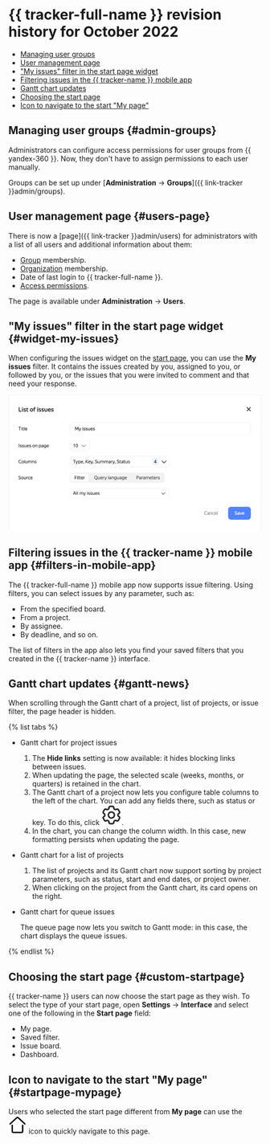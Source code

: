 # {{ tracker-full-name }} revision history for October 2022

* [Managing user groups](#admin-groups)
* [User management page](#users-page)
* ["My issues" filter in the start page widget](#widget-my-issues)
* [Filtering issues in the {{ tracker-name }} mobile app](#filters-in-mobile-app)
* [Gantt chart updates](#gantt-news)
* [Choosing the start page](#custom-startpage)
* [Icon to navigate to the start "My page"](#startpage-mypage)

## Managing user groups {#admin-groups}

Administrators can configure access permissions for user groups from {{ yandex-360 }}. Now, they don't have to assign permissions to each user manually.

Groups can be set up under [**Administration** → **Groups**]({{ link-tracker }}admin/groups).

## User management page {#users-page}

There is now a [page]({{ link-tracker }}admin/users) for administrators with a list of all users and additional information about them:
* [Group](../access.md#group-access) membership.
* [Organization](../add-users.md#invite_user) membership.
* Date of last login to {{ tracker-full-name }}.
* [Access permissions](../role-model.md#roles).

The page is available under **Administration** → **Users**.

## "My issues" filter in the start page widget {#widget-my-issues}

When configuring the issues widget on the [start page](../user/startpage.md#tasks), you can use the **My issues** filter. It contains the issues created by you, assigned to you, or followed by you, or the issues that you were invited to comment and that need your response.

![](../../_assets/tracker/changelogs/my-issues.png)

## Filtering issues in the {{ tracker-name }} mobile app {#filters-in-mobile-app}

The {{ tracker-full-name }} mobile app now supports issue filtering. Using filters, you can select issues by any parameter, such as:
* From the specified board.
* From a project.
* By assignee.
* By deadline, and so on.

The list of filters in the app also lets you find your saved filters that you created in the {{ tracker-name }} interface.

## Gantt chart updates {#gantt-news}

When scrolling through the Gantt chart of a project, list of projects, or issue filter, the page header is hidden.

{% list tabs %}

- Gantt chart for project issues

  1. The **Hide links** setting is now available: it hides blocking links between issues.
  1. When updating the page, the selected scale (weeks, months, or quarters) is retained in the chart.
  1. The Gantt chart of a project now lets you configure table columns to the left of the chart. You can add any fields there, such as status or key. To do this, click ![](../../_assets/tracker/svg/settings.svg).
  1. In the chart, you can change the column width. In this case, new formatting persists when updating the page.

- Gantt chart for a list of projects

  1. The list of projects and its Gantt chart now support sorting by project parameters, such as status, start and end dates, or project owner.
  1. When clicking on the project from the Gantt chart, its card opens on the right.

- Gantt chart for queue issues

  The queue page now lets you switch to Gantt mode: in this case, the chart displays the queue issues.

{% endlist %}

## Choosing the start page {#custom-startpage}

{{ tracker-name }} users can now choose the start page as they wish. To select the type of your start page, open **Settings** → **Interface** and select one of the following in the **Start page** field:

* My page.
* Saved filter.
* Issue board.
* Dashboard.

## Icon to navigate to the start "My page" {#startpage-mypage}

Users who selected the start page different from **My page** can use the ![](../../_assets/tracker/svg/my-page.svg) icon to quickly navigate to this page.




